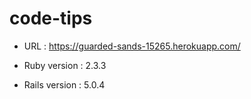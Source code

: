 # code-tips

* URL : https://guarded-sands-15265.herokuapp.com/

* Ruby version  : 2.3.3

* Rails version : 5.0.4
